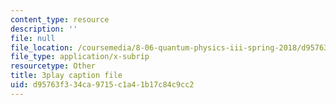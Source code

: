 ```yaml
---
content_type: resource
description: ''
file: null
file_location: /coursemedia/8-06-quantum-physics-iii-spring-2018/d95763f334ca9715c1a41b17c84c9cc2_MtK9rIbdlis.srt
file_type: application/x-subrip
resourcetype: Other
title: 3play caption file
uid: d95763f3-34ca-9715-c1a4-1b17c84c9cc2
---
```

